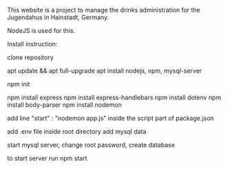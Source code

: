 This website is a project to manage the drinks administration for the Jugendahus in Hainstadt, Germany.

NodeJS is used for this.

Install instruction:

clone repository

apt update && apt full-upgrade
apt install nodejs, npm, mysql-server

npm init

npm install express
npm install express-handlebars
npm install dotenv
npm install body-parser
npm install nodemon

add line "start" : "nodemon app.js" inside the script part of package.json

add .env file inside root directory
add mysql data

start mysql server, change root password, create database

to start server run 
npm start
